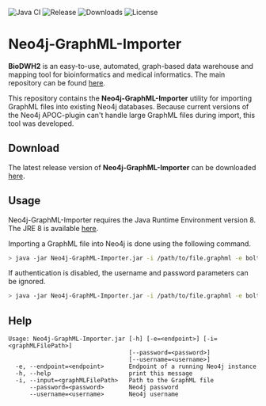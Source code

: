 ![Java CI](https://github.com/BioDWH2/Neo4j-GraphML-Importer/workflows/Java%20CI/badge.svg?branch=develop) ![Release](https://img.shields.io/github/v/release/BioDWH2/Neo4j-GraphML-Importer) ![Downloads](https://img.shields.io/github/downloads/BioDWH2/Neo4j-GraphML-Importer/total) ![License](https://img.shields.io/github/license/BioDWH2/Neo4j-GraphML-Importer)

# Neo4j-GraphML-Importer
**BioDWH2** is an easy-to-use, automated, graph-based data warehouse and mapping tool for bioinformatics and medical informatics. The main repository can be found [here](https://github.com/BioDWH2/BioDWH2).

This repository contains the **Neo4j-GraphML-Importer** utility for importing GraphML files into existing Neo4j databases. Because current versions of the Neo4j APOC-plugin can't handle large GraphML files during import, this tool was developed.

## Download
The latest release version of **Neo4j-GraphML-Importer** can be downloaded [here](https://github.com/BioDWH2/Neo4j-GraphML-Importer/releases/latest).

## Usage
Neo4j-GraphML-Importer requires the Java Runtime Environment version 8. The JRE 8 is available [here](https://www.oracle.com/java/technologies/javase-jre8-downloads.html).

Importing a GraphML file into Neo4j is done using the following command.
~~~BASH
> java -jar Neo4j-GraphML-Importer.jar -i /path/to/file.graphml -e bolt://localhost:8083 --username user --password pass
~~~

If authentication is disabled, the username and password parameters can be ignored.
~~~BASH
> java -jar Neo4j-GraphML-Importer.jar -i /path/to/file.graphml -e bolt://localhost:8083
~~~

## Help
~~~
Usage: Neo4j-GraphML-Importer.jar [-h] [-e=<endpoint>] [-i=<graphMLFilePath>]
                                  [--password=<password>]
                                  [--username=<username>]
  -e, --endpoint=<endpoint>       Endpoint of a running Neo4j instance
  -h, --help                      print this message
  -i, --input=<graphMLFilePath>   Path to the GraphML file
      --password=<password>       Neo4j password
      --username=<username>       Neo4j username
~~~
